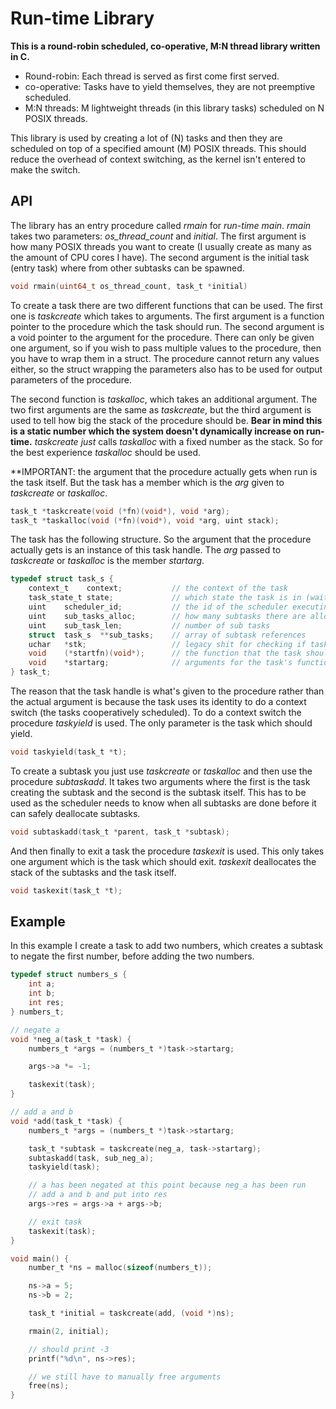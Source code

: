 # Run-time Library
**This is a round-robin scheduled, co-operative, M:N thread library written in C.**

* Round-robin: Each thread is served as first come first served.
* co-operative: Tasks have to yield themselves, they are not preemptive scheduled.
* M:N threads: M lightweight threads (in this library tasks) scheduled on N POSIX threads.

This library is used by creating a lot of (N) tasks and then they are scheduled on top of a specified amount (M) POSIX threads. This should reduce the overhead of context switching, as the kernel isn't entered to make the switch.

## API

The library has an entry procedure called *rmain* for _run-time main_. *rmain* takes two parameters: *os_thread_count* and *initial*. The first argument is how many POSIX threads you want to create (I usually create as many as the amount of CPU cores I have). The second argument is the initial task (entry task) where from other subtasks can be spawned.

```c
void rmain(uint64_t os_thread_count, task_t *initial)
```

To create a task there are two different functions that can be used. The first one is *taskcreate* which takes to arguments. The first argument is a function pointer to the procedure which the task should run. The second argument is a void pointer to the argument for the procedure. There can only be given one argument, so if you wish to pass multiple values to the procedure, then you have to wrap them in a struct. The procedure cannot return any values either, so the struct wrapping the parameters also has to be used for output parameters of the procedure.

The second function is *taskalloc*, which takes an additional argument. The two first arguments are the same as *taskcreate*, but the third argument is used to tell how big the stack of the procedure should be. **Bear in mind this is a static number which the system doesn't dynamically increase on run-time.** *taskcreate* _just_ calls *taskalloc* with a fixed number as the stack. So for the best experience *taskalloc* should be used.

**IMPORTANT: the argument that the procedure actually gets when run is the task itself. But the task has a member which is the *arg* given to *taskcreate* or *taskalloc*.

```c
task_t *taskcreate(void (*fn)(void*), void *arg);
task_t *taskalloc(void (*fn)(void*), void *arg, uint stack);
```

The task has the following structure. So the argument that the procedure actually gets is an instance of this task handle. The *arg* passed to *taskcreate* or *taskalloc* is the member *startarg*.

```c
typedef struct task_s {
    context_t	 context;           // the context of the task
    task_state_t state;             // which state the task is in (waiting, running, new, etc)
    uint 	scheduler_id;           // the id of the scheduler executing the task right now
	uint 	sub_tasks_alloc;	    // how many subtasks there are allocated for
    uint    sub_task_len;           // number of sub tasks
    struct  task_s  **sub_tasks;    // array of subtask references
    uchar	*stk;                   // legacy shit for checking if task is running out of stack
    void	(*startfn)(void*);      // the function that the task should run
    void	*startarg;              // arguments for the task's function
} task_t;
```

The reason that the task handle is what's given to the procedure rather than the actual argument is because the task uses its identity to do a context switch (the tasks cooperatively scheduled). To do a context switch the procedure *taskyield* is used. The only parameter is the task which should yield.

```c
void taskyield(task_t *t);
```

To create a subtask you just use *taskcreate* or *taskalloc* and then use the procedure *subtaskadd*. It takes two arguments where the first is the task creating the subtask and the second is the subtask itself. This has to be used as the scheduler needs to know when all subtasks are done before it can safely deallocate subtasks.

```c
void subtaskadd(task_t *parent, task_t *subtask);
```

And then finally to exit a task the procedure *taskexit* is used. This only takes one argument which is the task which should exit. *taskexit* deallocates the stack of the subtasks and the task itself.

```c
void taskexit(task_t *t);
```

## Example

In this example I create a task to add two numbers, which creates a subtask to negate the first number, before adding the two numbers.

```c
typedef struct numbers_s {
    int a;
    int b;
    int res;
} numbers_t;

// negate a
void *neg_a(task_t *task) {
    numbers_t *args = (numbers_t *)task->startarg;

    args->a *= -1;

    taskexit(task);
}

// add a and b
void *add(task_t *task) {
    numbers_t *args = (numbers_t *)task->startarg;

    task_t *subtask = taskcreate(neg_a, task->startarg);
    subtaskadd(task, sub_neg_a);
    taskyield(task);

    // a has been negated at this point because neg_a has been run
    // add a and b and put into res
    args->res = args->a + args->b;

    // exit task
    taskexit(task);
}

void main() {
    number_t *ns = malloc(sizeof(numbers_t));

    ns->a = 5;
    ns->b = 2;

    task_t *initial = taskcreate(add, (void *)ns);

    rmain(2, initial);

    // should print -3
    printf("%d\n", ns->res);

    // we still have to manually free arguments
    free(ns);
}
```